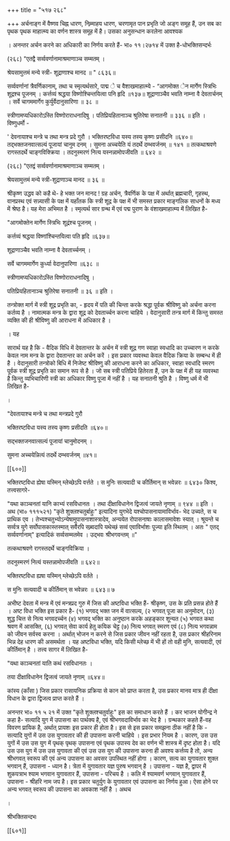 +++
title = "५१७ २६८"

+++
अर्चनाङ्ग में वैष्णव चिह्न धारण, निम्र्माहय धारण, चरणामृत पान प्रभृति जो अङ्ग समूह हैं, उन सब का पृथक पृथक माहात्म्य का वर्णन शास्त्र समूह में है। उसका अनुसन्धान करलेना आवश्यक 

। अनन्तर अर्चन करने का अधिकारी का निर्णय करते हैं- भा० ११।२७१४ में उक्त है-धोभक्तिसन्दर्भः 

(२६८) "एतद्वै सर्व्ववर्णानामाश्रमाणाञ्च सम्मतम् । 

श्रेयसामुत्तमं मन्ये स्त्री- शूद्राणाश्च मानद ॥ " ८६३६॥ 

सर्व्ववर्णानां त्रैवर्णिकानाम्, तथा च स्मृत्यर्थसारे, पाद्म े च वैशाखमाहात्म्ये - “आगमोक्त ेन मार्गेण स्त्रिभिः शूद्रश्च पूजनम् । कर्त्तव्यं श्रद्धया विष्णोश्चिन्तयित्वा पनि हृदि ॥१३७॥ शूद्राणाञ्चैव भवति नाम्ना वै देवतार्चनम् । सर्वे चागममार्गेग कुर्युर्वेदानुसारिणा ॥ ३८ ॥ 

स्त्रीणामप्यधिकारोऽस्ति विष्णोराराधनादिषु । पतिप्रियहितानाञ्च श्रुतिरेषा सनातनी ॥ ३३६ ॥ इति । विष्णुधर्मो - 

' देवनायाश्च मन्त्रे च तथा मन्त्र प्रदे गुरौ । भक्तिरष्टविधा यस्य तस्य कृष्णः प्रसीदनि ॥६४०॥ तद्भक्तजनवात्सल्यं पूजायां चानुम दनम् । सुमना अच्चयेति यं तदर्थे दम्भवर्जनम् ॥ १४१ ॥ तत्कथाश्रवणे रागस्तदर्थे चाङ्गविक्क्रिया । तदनुस्मरणं नित्य यस्नन्नामोपजीवति ॥ ६४२ ॥ 

(२६८) "एतद्वं सर्व्ववर्णानामाश्रमाणाञ्च सम्मतम् । 

श्रेयसामुत्तमं मन्ये स्त्री-शुद्राणाञ्च मानद ॥ ३६ ॥ 

श्रीकृष्ण उद्धव को कहै थे- हे भक्त जन मानद ! ग्रह अर्चन, त्रैवर्णिक के पक्ष में अर्थात् ब्रह्मचारी, गृहस्थ, वानप्रस्थ एवं सन्न्यासी के पक्ष में यहाँतक कि स्त्री शूद्र के पक्ष में भी समस्त प्रकार माङ्गलिक साधनों के मध्य में श्रेष्ठ है। यह मेरा अभिमत है । स्मृत्यर्थ सार ग्रन्थ में एवं पद्म पुराण के वंशाखमाहात्म्य में लिखित है- 

"आगमोक्तेन मार्गेण स्त्रिभिः शूद्रंश्च पूजनम् । 

कर्त्तव्यं श्रद्धया विष्णांश्चिन्तयित्वा पति हृदि ॥६३७॥ 

शूद्राणाञ्चैव भवति नाम्ना वै देवतार्च्चनम् । 

सर्वे चागममार्गेण कुर्ध्या वेदानुपारिणा ॥६३८ ॥ 

स्त्रीणामप्यधिकारोऽस्ति विष्णोराराधनादिषु । 

पतिप्रियहितानाञ्च श्रुतिरेषा सनातनी ॥ ३६ ॥ इति । 

तन्त्रोक्त मार्ग में स्त्री शूद्र प्रभृति का, - हृदय में पति की चिन्ता करके श्रद्धा पूर्वक श्रीविष्णु को अर्चना करना कर्तव्य है । नामात्मक मन्त्र के द्वारा शूद्र को देवतार्च्चन करना चाहिये । वेदानुसारी तन्त्र मार्ग में किन्तु समस्त व्यक्ति की ही श्रीविष्णु की आराधना में अधिकार है । 

। यह 

सारार्थ यह है कि - वैदिक विधि में देवतान्तर के अर्चन में स्त्री शूद्र गण स्वाहा स्वधादि का उच्चारण न करके केवल नाम मन्त्र के द्वारा देवतान्तर का अर्चन करें । इस प्रकार व्यवस्था केवल वैदिक क्रिया के सम्बन्ध में ही है । वेदानुसारी तन्त्रोको बिधि में निजेष्ट श्रीविष्णु की आराधना करने का अधिकार, स्वाहा स्वधादि स्मरण पूर्वक स्त्री शूद्र प्रभृति का समान रूप से है । जो सब स्त्री पतिप्रिये हितेरता हैं, उन के पक्ष में ही यह व्यवस्था है किन्तु व्यभिचारिणी स्त्री का अधिकार विष्णु पूजा में नहीं है । यह सनातनी श्रुति है । विष्णु धर्म में भी लिखित है- 

। 

"देवतायाश्च मन्त्रे च तथा मन्त्रप्रदे गुरौ 

भक्तिरष्टविधा यस्य तस्य कृष्णः प्रसीदति ॥६४०॥ 

सद्भक्तजनवात्सल्यं पूजायां चानुमोदनम् । 

सुमना अच्चयेन्नित्यं तदर्थे दम्भवर्जनम् ॥४१॥ 



[[६००]] 

भक्तिरष्टविधा ह्येषा यस्मिन् म्लेच्छेऽपि वर्त्तते । स मुनिः सत्यवादी च कीर्तिमान् स भवेन्नरः ॥ ६४३० किश्व, तत्त्वसागरे- 

"यथा काञ्चनतां यानि काभ्यं रसविधानतः । तथा दीक्षाविधानेन द्विजत्वं जायते नृणाम् ॥ ९४४ ॥ इति । अथ (भा० १११५२१) "कृते शुक्लश्चतुर्बाहुः" इत्यादिना युगभेदे यश्चोपासनायामाविर्भाव- भेद उच्यते, स च प्राथिक एव । तेभ्यश्चतुभ्योऽन्येषामुपासनाशास्त्रादेव, अन्ययेत रोपासनाषाः कालासमावेशः स्यात् । श्रूयन्ते च सर्व्वत्र युगे सर्वोपासकास्तस्मात् सर्वैरपि सब्र्वदापि यथेच्छं सव्वं एवाविर्भाशः पूज्या इति स्थितम् । अतः " एतद् सर्व्ववर्णानाम्" इत्यादिकं सर्व्वसम्मतमेव । उद्भवः श्रीभगवन्तम् ॥" 

तत्कथाश्रवणे रागस्तदर्थे चाङ्गविक्रिया । 

तदनुस्मरणं नित्यं यस्तन्नामोपजीवति ॥ ६४२॥ 

भक्तिरष्टविधा ह्यषा यस्मिन् म्लेच्छेऽपि वर्तते । 

स मुनिः सत्यवादी च कीर्तिमान् स भवेन्नरः ॥ ६४३॥ ७ 

अभीष्ट देवता में मन्त्र में एवं मन्त्रप्रद गुरु में जिस की अष्टविधा भक्ति हैं- श्रीकृष्ण, उस के प्रति प्रसन्न होते हैं । अष्ट विधा भक्ति इस प्रकार है- (१) भगवद् भक्त जन में वात्सल्य, (२ भगवत् पूजा का अनुमोदन, (३) शुद्ध चित्त से नित्य भगवदर्च्चन (४) भगवद् भक्ति का अनुष्ठान करके अहङ्कार शून्यत (५) भगवत कथा श्रवण में आसक्ति, (६) भगवत् सेवा कार्य हेतु कयिक चेट्ट (७) नित्य भगवत् स्मरण एवं (८) नित्य भगवन्नाम को जीवन सर्वस्व करना । अर्थात् भोजन न करने से जिस प्रकार जीवन नहीं रहता है, उस प्रकार श्रीहरिनाम भिन्न देह धारण की असमर्थता । यह अष्टविधा भक्ति, यदि किसी म्लेच्छ में भी हों तो वही मुनि, सत्यवादी, एवं कीर्तिमान् है । तत्त्व सागर में लिखित है- 

"यथा काञ्चनतां याति कथं रसविधानतः । 

तया दीक्षाविधानेन द्विजत्वं जायते नृणाम् ॥६४४॥ 

कांस्य (काँसा ) जिस प्रकार रासायनिक प्रक्रिया से कान को प्राप्त करता है, उस प्रकार मानव मात्र ही दीक्षा विधान के द्वारा द्विजत्व प्राप्त करते हैं । 

अनन्तर भा० ११ ५ २१ में उक्त "कृते शुक्लश्चतुर्वाहुः" इस का समाधान करते हैं । कर भाजन योगीन्द्र ने कहा है- सत्यादि युग में उपासना का पार्थक्य है, एवं श्रीभगवदाविर्भाव का भेद है । ग्रन्थकार कहते हैं-वह विवरण प्रायिक है, अर्थात् प्रायशः इस प्रकार ही होता है। इस से इस प्रकार समझना ठीक नहीं है कि - सत्यादि युगों में उस उस युगावतार की ही उपासना करनी चाहिये । इस प्रभार नियम है । कारण, उस उस युगों में उस उस युग में पृथक् पृथक् उपासना एवं पृथक उपास्य देव का वर्णन भी शास्त्र में दृष्ट होता है। यदि उस उस युग में उस उस युगावता की एवं उस उस युग की उपासना करना ही अवश्य कर्त्तव्य है तो, अन्य श्रीभगवत् स्वरूप की एवं अन्य उपासना का अवसर उपस्थित नहीं होगा । कारण, सत्य का युगावतार शुक्ल भगवान् हैं, उपासना - ध्यान है। त्रेता में युगावतार यज्ञ पुरुष भगवान् है । उपासना - यज्ञ है, द्वापर में शुकपत्राभ श्याम भगवान युगावतार हैं, उपासना - परिचय है । कलि में श्यामवर्ण भगवान् युगावतार हैं, उपासना - श्रीहरि नाम जप है। इस प्रकार चतुर्युग के युगावतार एवं उपासना का निर्णय हुआ। ऐसा होने पर अन्य भगवत् स्वरूप की उपासना का अवकाश नहीं है । अथच 

। 

श्रीभक्तिसन्दभः 

[[६०१]]
